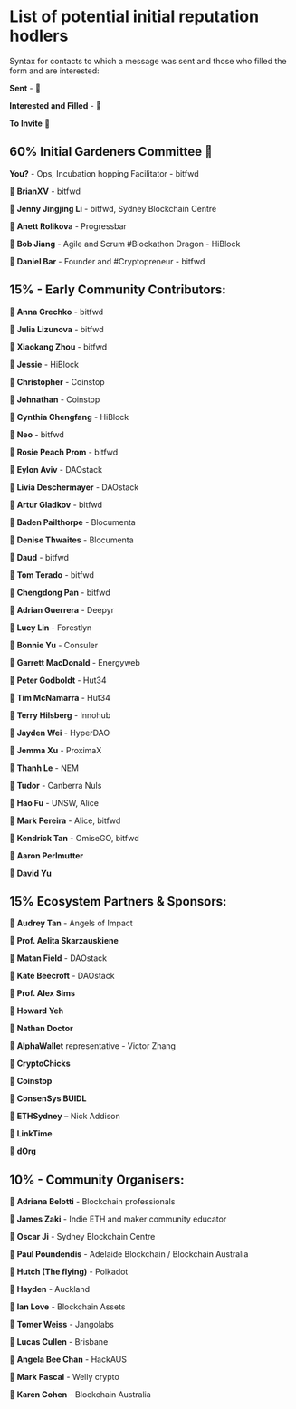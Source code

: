 # List of potential initial reputation hodlers

Syntax for contacts to which a message was sent and those who filled the form and are interested:

**Sent** -  📧

**Interested and Filled** - 🥳

**To Invite** 💜




## 60% Initial Gardeners Committee 🍃

**You?** - Ops, Incubation hopping Facilitator - bitfwd

🥳 **BrianXV** - bitfwd

🥳 **Jenny Jingjing Li** - bitfwd, Sydney Blockchain Centre

🥳 **Anett Rolikova** - Progressbar

📧 **Bob Jiang** - Agile and Scrum #Blockathon Dragon - HiBlock

🥳 **Daniel Bar** - Founder and #Cryptopreneur - bitfwd


## 15% - Early Community Contributors:

📧 **Anna Grechko** - bitfwd

📧 **Julia Lizunova** - bitfwd

🥳 **Xiaokang Zhou** - bitfwd

📧 **Jessie** - HiBlock

💜 **Christopher** - Coinstop

💜 **Johnathan** - Coinstop

📧 **Cynthia Chengfang** - HiBlock

📧 **Neo** - bitfwd

🥳 **Rosie Peach Prom** - bitfwd

📧 **Eylon Aviv** - DAOstack

🥳 **Livia Deschermayer** - DAOstack

🥳 **Artur Gladkov** - bitfwd

📧 **Baden Pailthorpe** - Blocumenta

🥳 **Denise Thwaites** - Blocumenta

🥳 **Daud** - bitfwd

📧 **Tom Terado** - bitfwd

🥳 **Chengdong Pan** - bitfwd

🥳 **Adrian Guerrera**  - Deepyr

📧 **Lucy Lin** - Forestlyn

📧 **Bonnie Yu** - Consuler

🥳 **Garrett MacDonald** - Energyweb

🥳 **Peter Godboldt** - Hut34

🥳 **Tim McNamarra** - Hut34

📧 **Terry Hilsberg** - Innohub

📧 **Jayden Wei** - HyperDAO

📧 **Jemma Xu** - ProximaX

📧 **Thanh Le** - NEM

🥳 **Tudor** - Canberra Nuls

🥳 **Hao Fu** - UNSW, Alice

🥳 **Mark Pereira** - Alice, bitfwd

🥳 **Kendrick Tan** - OmiseGO, bitfwd

🥳 **Aaron Perlmutter**

🥳 **David Yu**




## 15% Ecosystem Partners & Sponsors:

🥳 **Audrey Tan** - Angels of Impact

🥳 **Prof. Aelita Skarzauskiene**

🥳 **Matan Field** - DAOstack

📧 **Kate Beecroft** - DAOstack

📧 **Prof. Alex Sims**

📧 **Howard Yeh**

📧 **Nathan Doctor**

🥳 **AlphaWallet** representative - Victor Zhang

📧 **CryptoChicks**

📧 **Coinstop**

📧 **ConsenSys BUIDL**

🥳 **ETHSydney** – Nick Addison

📧 **LinkTime**

🥳 **dOrg**


## 10% - Community Organisers:

🥳 **Adriana Belotti** - Blockchain professionals

📧 **James Zaki** - Indie ETH and maker community educator

🥳 **Oscar Ji** - Sydney Blockchain Centre

📧 **Paul Poundendis** - Adelaide Blockchain / Blockchain Australia

🥳 **Hutch (The flying)** - Polkadot

🥳 **Hayden** - Auckland

📧 **Ian Love** - Blockchain Assets

📧 **Tomer Weiss** - Jangolabs

📧 **Lucas Cullen** - Brisbane

🥳 **Angela Bee Chan**  - HackAUS

📧 **Mark Pascal** - Welly crypto

📧 **Karen Cohen** - Blockchain Australia
